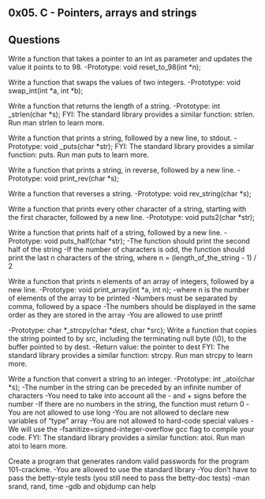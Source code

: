 ## 0x05. C - Pointers, arrays and strings
## Questions
Write a function that takes a pointer to an int as parameter and updates the value it points to to 98.
-Prototype: void reset_to_98(int *n);

Write a function that swaps the values of two integers.
-Prototype: void swap_int(int *a, int *b);

Write a function that returns the length of a string.
-Prototype: int _strlen(char *s);
FYI: The standard library provides a similar function: strlen. Run man strlen to learn more.

Write a function that prints a string, followed by a new line, to stdout.
-Prototype: void _puts(char *str);
FYI: The standard library provides a similar function: puts. Run man puts to learn more.

Write a function that prints a string, in reverse, followed by a new line.
-Prototype: void print_rev(char *s);

Write a function that reverses a string.
-Prototype: void rev_string(char *s);

Write a function that prints every other character of a string, starting with the first character, followed by a new line.
-Prototype: void puts2(char *str);

Write a function that prints half of a string, followed by a new line.
-Prototype: void puts_half(char *str);
-The function should print the second half of the string
-If the number of characters is odd, the function should print the last n characters of the string, where n = (length_of_the_string - 1) / 2

Write a function that prints n elements of an array of integers, followed by a new line.
-Prototype: void print_array(int *a, int n);
-where n is the number of elements of the array to be printed
-Numbers must be separated by comma, followed by a space
-The numbers should be displayed in the same order as they are stored in the array
-You are allowed to use printf

-Prototype: char *_strcpy(char *dest, char *src);
Write a function that copies the string pointed to by src, including the terminating null byte (\0), to the buffer pointed to by dest.
-Return value: the pointer to dest
FYI: The standard library provides a similar function: strcpy. Run man strcpy to learn more.

Write a function that convert a string to an integer.
-Prototype: int _atoi(char *s);
-The number in the string can be preceded by an infinite number of characters
-You need to take into account all the - and + signs before the number
-If there are no numbers in the string, the function must return 0
-You are not allowed to use long
-You are not allowed to declare new variables of “type” array
-You are not allowed to hard-code special values
-We will use the -fsanitize=signed-integer-overflow gcc flag to compile your code.
FYI: The standard library provides a similar function: atoi. Run man atoi to learn more.

Create a program that generates random valid passwords for the program 101-crackme.
-You are allowed to use the standard library
-You don’t have to pass the betty-style tests (you still need to pass the betty-doc tests)
-man srand, rand, time
-gdb and objdump can help
